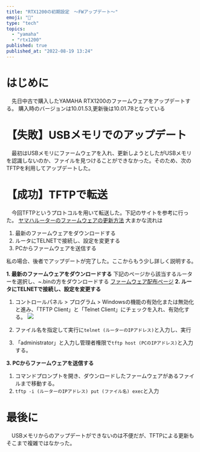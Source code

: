 ```yaml
---
title: "RTX1200の初期設定　〜FWアップデート〜"
emoji: "📖"
type: "tech"
topics:
  - "yamaha"
  - "rtx1200"
published: true
published_at: "2022-08-19 13:24"
---
```


# はじめに
　先日中古で購入したYAMAHA RTX1200のファームウェアをアップデートする。
 購入時のバージョンは10.01.53,更新後は10.01.78となっている
 
# 【失敗】USBメモリでのアップデート
　最初はUSBメモリにファームウェアを入れ、更新しようとしたがUSBメモリを認識しないのか、ファイルを見つけることができなかった。そのため、次のTFTPを利用してアップデートした。

 
# 【成功】TFTPで転送
　今回TFTPというプロトコルを用いて転送した。下記のサイトを参考に行った。
 [ヤマハルーターのファームウェアの更新方法](http://www.rtpro.yamaha.co.jp/RT/FAQ/Install/tftp_revision_up.html)
 大まかな流れは
1. 最新のファームウェアをダウンロードする
2. ルータにTELNETで接続し、設定を変更する
3. PCからファームウェアを送信する

私の場合、後者でアップデートが完了した。ここからもう少し詳しく説明する。

**1. 最新のファームウェアをダウンロードする**
下記のページから該当するルーターを選択し、~.binの方をダウンロードする
[ファームウェア配布ページ](http://www.rtpro.yamaha.co.jp/RT/firmware/index.php)
**2. ルータにTELNETで接続し、設定を変更する**
1. コントロールパネル > プログラム > Windowsの機能の有効化または無効化　と進み、「TFTP Client」と「Telnet Client」にチェックを入れ、有効化する。
![](https://storage.googleapis.com/zenn-user-upload/d7200f91424d-20220819.png)

2. ファイル名を指定して実行に```telnet (ルーターのIPアドレス)```と入力し、実行

3. 「administrator」と入力し管理者権限で```tftp host (PCのIPアドレス)```と入力する。

**3. PCからファームウェアを送信する**
1. コマンドプロンプトを開き、ダウンロードしたファームウェアがあるファイルまで移動する。
2. ```tftp -i (ルーターのIPアドレス) put (ファイル名) exec```と入力

# 最後に
　USBメモリからのアップデートができないのは不便だが、TFTPによる更新もそこまで複雑ではなかった。
